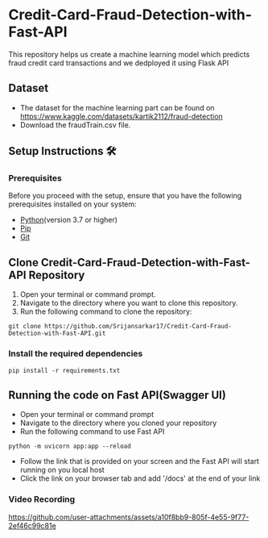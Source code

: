 # Credit-Card-Fraud-Detection-with-Fast-API
This repository helps us create a machine learning model which predicts fraud credit card transactions and we dedployed it using Flask API
## Dataset
- The dataset for the machine learning part can be found on https://www.kaggle.com/datasets/kartik2112/fraud-detection
- Download the fraudTrain.csv file.
## Setup Instructions 🛠️
### Prerequisites
Before you proceed with the setup, ensure that you have the following prerequisites installed on your system:
- [Python](https://www.python.org/)(version 3.7 or higher)
- [Pip](https://pip.pypa.io/en/stable/)
- [Git](https://git-scm.com/)
## Clone Credit-Card-Fraud-Detection-with-Fast-API Repository
1. Open your terminal or command prompt.
2. Navigate to the directory where you want to clone this repository.
3. Run the following command to clone the repository:

```
git clone https://github.com/Srijansarkar17/Credit-Card-Fraud-Detection-with-Fast-API.git
```
### Install the required dependencies
```
pip install -r requirements.txt
```
## Running the code on Fast API(Swagger UI)
- Open your terminal or command prompt
- Navigate to the directory where you cloned your repository
- Run the following command to use Fast API
```
python -m uvicorn app:app --reload
```
- Follow the link that is provided on your screen and the Fast API will start running on you local host
- Click the link on your browser tab and add '/docs' at the end of your link
### Video Recording



https://github.com/user-attachments/assets/a10f8bb9-805f-4e55-9f77-2ef46c99c81e

